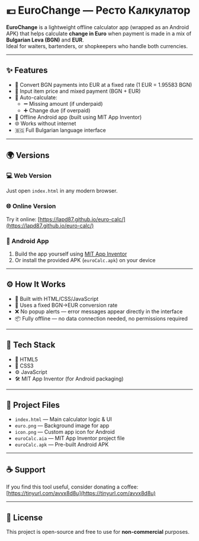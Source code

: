 # 💶 EuroChange — Ресто Калкулатор

**EuroChange** is a lightweight offline calculator app (wrapped as an Android APK) that helps calculate **change in Euro** when payment is made in a mix of **Bulgarian Leva (BGN)** and **EUR**.  
Ideal for waiters, bartenders, or shopkeepers who handle both currencies.

---

## ✨ Features

- 💱 Convert BGN payments into EUR at a fixed rate (1 EUR = 1.95583 BGN)
- 🧾 Input item price and mixed payment (BGN + EUR)
- 🔄 Auto-calculate:
  - ➖ Missing amount (if underpaid)
  - ➕ Change due (if overpaid)
- 📱 Offline Android app (built using MIT App Inventor)
- 🌐 Works without internet
- 🇧🇬 Full Bulgarian language interface

---

## 🌍 Versions

### 💻 Web Version

Just open `index.html` in any modern browser.

### 🌐 Online Version

Try it online: [https://lapd87.github.io/euro-calc/](https://lapd87.github.io/euro-calc/)

### 📲 Android App

1. Build the app yourself using [MIT App Inventor](https://appinventor.mit.edu)
2. Or install the provided APK (`euroCalc.apk`) on your device

---

## ⚙️ How It Works

- 🔧 Built with HTML/CSS/JavaScript
- 🔁 Uses a fixed BGN→EUR conversion rate
- ❌ No popup alerts — error messages appear directly in the interface
- 📦 Fully offline — no data connection needed, no permissions required

---

## 🧱 Tech Stack

- 🧾 HTML5
- 🎨 CSS3
- ⚙️ JavaScript
- 🛠 MIT App Inventor (for Android packaging)

---

## 📂 Project Files

- `index.html` — Main calculator logic & UI
- `euro.png` — Background image for app
- `icon.png` — Custom app icon for Android
- `euroCalc.aia` — MIT App Inventor project file
- `euroCalc.apk` — Pre-built Android APK

---

## ☕ Support

If you find this tool useful, consider donating a coffee:  
[https://tinyurl.com/avvx8d8u](https://tinyurl.com/avvx8d8u)

---

## 📄 License

This project is open-source and free to use for **non-commercial** purposes.

